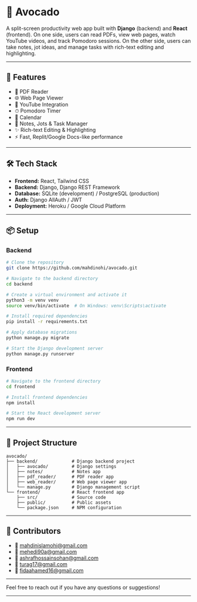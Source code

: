 # 🥑 **Avocado**

A split-screen productivity web app built with **Django** (backend) and **React** (frontend). On one side, users can read PDFs, view web pages, watch YouTube videos, and track Pomodoro sessions. On the other side, users can take notes, jot ideas, and manage tasks with rich-text editing and highlighting.

---

## 🚀 **Features**

- 📄 PDF Reader
- 🌐 Web Page Viewer
- 🎥 YouTube Integration
- ⏱ Pomodoro Timer
- 📅 Calendar
- 📝 Notes, Jots & Task Manager
- ✨ Rich-text Editing & Highlighting
- ⚡ Fast, Replit/Google Docs-like performance

---

## 🛠 **Tech Stack**

- **Frontend:** React, Tailwind CSS
- **Backend:** Django, Django REST Framework
- **Database:** SQLite (development) / PostgreSQL (production)
- **Auth:** Django AllAuth / JWT
- **Deployment:** Heroku / Google Cloud Platform

---

## 📦 **Setup**

### **Backend**

```bash
# Clone the repository
git clone https://github.com/mahdinohi/avocado.git

# Navigate to the backend directory
cd backend

# Create a virtual environment and activate it
python3 -m venv venv
source venv/bin/activate  # On Windows: venv\Scripts\activate

# Install required dependencies
pip install -r requirements.txt

# Apply database migrations
python manage.py migrate

# Start the Django development server
python manage.py runserver
```

### **Frontend**

```bash
# Navigate to the frontend directory
cd frontend

# Install frontend dependencies
npm install

# Start the React development server
npm run dev
```

---

## 📁 **Project Structure**

```
avocado/
├── backend/             # Django backend project
│   ├── avocado/         # Django settings
│   ├── notes/           # Notes app
│   ├── pdf_reader/      # PDF reader app
│   ├── web_reader/      # Web page viewer app
│   └── manage.py        # Django management script
└── frontend/            # React frontend app
    ├── src/             # Source code
    ├── public/          # Public assets
    └── package.json     # NPM configuration
```

---

## 👥 **Contributors**

- 📧 [mahdinislamohi@gmail.com](mailto:mahdinislamohi@gmail.com)
- 📧 [mehedi90a@gmail.com](mailto:mehedi90a@gmail.com)
- 📧 [ashrafhossainsohan@gmail.com](mailto:ashrafhossainsohan@gmail.com)
- 📧 [turag17@gmail.com](mailto:turag17@gmail.com)
- 📧 [fidaahamed16@gmail.com](mailto:fidaahamed16@gmail.com)

---

Feel free to reach out if you have any questions or suggestions!

---
